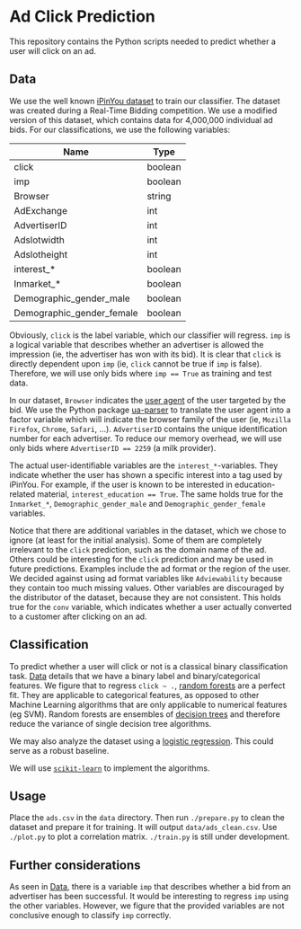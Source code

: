 Ad Click Prediction
===
This repository contains the Python scripts needed to predict whether a user will click on an ad.

<a name="sec-data"></a> Data
---
We use the well known [iPinYou dataset][1] to train our classifier. The dataset was created during a Real-Time Bidding 
competition. We use a modified version of this dataset, which contains data for 4,000,000 individual ad bids. For our
classifications, we use the following variables:

| Name | Type |
| --- | --- |
| click | boolean |
| imp | boolean |
| Browser | string |
| AdExchange | int |
| AdvertiserID | int |
| Adslotwidth | int |
| Adslotheight | int |
| interest_* | boolean |
| Inmarket_* | boolean |
| Demographic_gender_male | boolean |
| Demographic_gender_female | boolean |

Obviously, `click` is the label variable, which our classifier will regress. `imp` is a logical variable that describes
whether an advertiser is allowed the impression (ie, the advertiser has won with its bid). It is clear that `click` is
directly dependent upon `imp` (ie, `click` cannot be true if `imp` is false). Therefore, we will use only bids where
`imp == True` as training and test data.

In our dataset, `Browser` indicates the [user agent][2] of the user targeted by the bid. We use the Python package
[ua-parser][3] to translate the user agent into a factor variable which will indicate the browser family of the user
(ie, `Mozilla Firefox`, `Chrome`, `Safari`, ...). `AdvertiserID` contains the unique identification number for each
advertiser. To reduce our memory overhead, we will use only bids where `AdvertiserID == 2259` (a milk provider).

The actual user-identifiable variables are the `interest_*`-variables. They indicate whether the user has shown a
specific interest into a tag used by iPinYou. For example, if the user is known to be interested in education-related
material, `interest_education == True`. The same holds true for the `Inmarket_*`, `Demographic_gender_male` and
`Demographic_gender_female` variables.

Notice that there are additional variables in the dataset, which we chose to ignore (at least for the initial analysis).
Some of them are completely irrelevant to the `click` prediction, such as the domain name of the ad. Others could be
interesting for the `click` prediction and may be used in future predictions. Examples include the ad format or the
region of the user. We decided against using ad format variables like `Adviewability` because they contain too much
missing values. Other variables are discouraged by the distributor of the dataset, because they are not consistent.
This holds true for the `conv` variable, which indicates whether a user actually converted to a customer after clicking
on an ad.

Classification
---
To predict whether a user will click or not is a classical binary classification task. [Data](#sec-data) details that we
have a binary label and binary/categorical features. We figure that to regress `click ~ .`, [random forests][4] are a
perfect fit. They are applicable to categorical features, as opposed to other Machine Learning algorithms that are only
applicable to numerical features (eg SVM). Random forests are ensembles of [decision trees][7] and therefore reduce the
variance of single decision tree algorithms.

We may also analyze the dataset using a [logistic regression][5]. This could serve as a robust baseline.

We will use [`scikit-learn`][6] to implement the algorithms.

Usage
---
Place the `ads.csv` in the `data` directory. Then run `./prepare.py` to clean the dataset and prepare it for training.
It will output `data/ads_clean.csv`. Use `./plot.py` to plot a correlation matrix. `./train.py` is still under
development.

Further considerations
---
As seen in [Data](#sec-data), there is a variable `imp` that describes whether a bid from an advertiser has been
successful. It would be interesting to regress `imp` using the other variables. However, we figure that the provided
variables are not conclusive enough to classify `imp` correctly.

[1]: https://arxiv.org/abs/1407.7073
[2]: https://developer.mozilla.org/en-US/docs/Web/HTTP/Headers/User-Agent
[3]: https://github.com/ua-parser/uap-python
[4]: https://ect.bell-labs.com/who/tkh/publications/papers/odt.pdf
[5]: https://en.wikipedia.org/wiki/Logistic_regression
[6]: https://scikit-learn.org
[7]: https://en.wikipedia.org/wiki/Decision_tree_learning